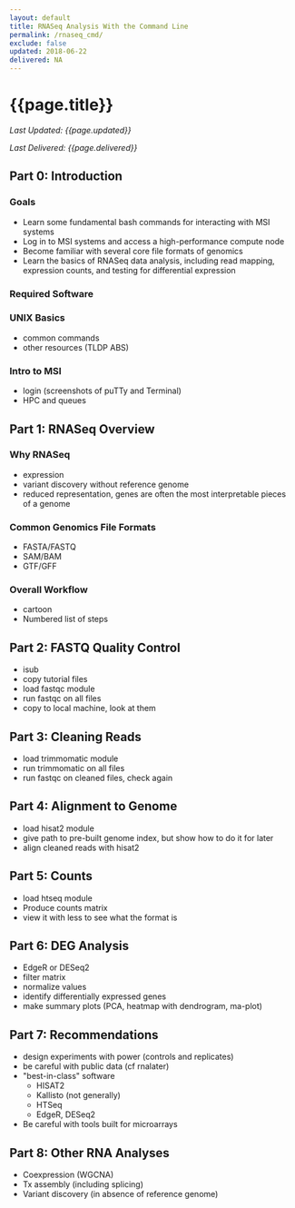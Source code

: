 ```yaml
---
layout: default
title: RNASeq Analysis With the Command Line
permalink: /rnaseq_cmd/
exclude: false
updated: 2018-06-22
delivered: NA
---
```


# {{page.title}}
*Last Updated: {{page.updated}}*

*Last Delivered: {{page.delivered}}*


## Part 0: Introduction
### Goals
- Learn some fundamental bash commands for interacting with MSI systems
- Log in to MSI systems and access a high-performance compute node
- Become familiar with several core file formats of genomics
- Learn the basics of RNASeq data analysis, including read mapping, expression
  counts, and testing for differential expression

### Required Software
### UNIX Basics
- common commands
- other resources (TLDP ABS)

### Intro to MSI
- login (screenshots of puTTy and Terminal)
- HPC and queues

## Part 1: RNASeq Overview
### Why RNASeq
- expression
- variant discovery without reference genome
- reduced representation, genes are often the most interpretable pieces of a genome

### Common Genomics File Formats
- FASTA/FASTQ
- SAM/BAM
- GTF/GFF

### Overall Workflow
- cartoon
- Numbered list of steps

## Part 2: FASTQ Quality Control
- isub
- copy tutorial files
- load fastqc module
- run fastqc on all files
- copy to local machine, look at them

## Part 3: Cleaning Reads
- load trimmomatic module
- run trimmomatic on all files
- run fastqc on cleaned files, check again

## Part 4: Alignment to Genome
- load hisat2 module
- give path to pre-built genome index, but show how to do it for later
- align cleaned reads with hisat2

## Part 5: Counts
- load htseq module
- Produce counts matrix
- view it with less to see what the format is

## Part 6: DEG Analysis
- EdgeR or DESeq2
- filter matrix
- normalize values
- identify differentially expressed genes
- make summary plots (PCA, heatmap with dendrogram, ma-plot)

## Part 7: Recommendations
- design experiments with power (controls and replicates)
- be careful with public data (cf rnalater)
- "best-in-class" software
  - HISAT2
  - Kallisto (not generally)
  - HTSeq
  - EdgeR, DESeq2
- Be careful with tools built for microarrays

## Part 8: Other RNA Analyses
- Coexpression (WGCNA)
- Tx assembly (including splicing)
- Variant discovery (in absence of reference genome)
